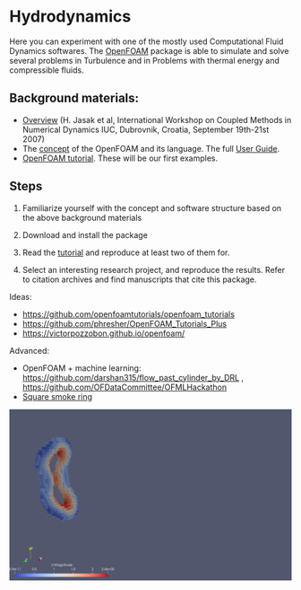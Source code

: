 # Hydrodynamics

Here you can experiment with one of the mostly used Computational Fluid Dynamics softwares.
The [OpenFOAM](http://www.openfoam.com/) package is able to simulate and solve several problems in
Turbulence and in Problems with thermal energy and compressible fluids.

## Background materials:

- [Overview](http://csabai.web.elte.hu/http/simulationLab/jasakEtAlOpenFoam.pdf) (H. Jasak et al, International Workshop on Coupled Methods in Numerical Dynamics IUC, Dubrovnik, Croatia, September 19th-21st 2007)
- The [concept](http://cfd.direct/openfoam/user-guide/applications/#x8-630003) of the OpenFOAM and its language. The full [User Guide](http://cfd.direct/openfoam/user-guide/).
-  [OpenFOAM tutorial](http://cfd.direct/openfoam/user-guide/tutorials/#x4-30002). These will be our first examples.


## Steps

1. Familiarize yourself with the concept and software structure based on the above background materials

2. Download and install the package

3. Read the [tutorial](http://cfd.direct/openfoam/user-guide/tutorials/#x4-30002) and reproduce at least two of them
for.

4. Select an interesting research project, and reproduce the results. Refer to citation archives and find manuscripts that cite this package.

Ideas:
- https://github.com/openfoamtutorials/openfoam_tutorials
- https://github.com/phresher/OpenFOAM_Tutorials_Plus
- https://victorpozzobon.github.io/openfoam/

Advanced:
- OpenFOAM + machine learning: https://github.com/darshan315/flow_past_cylinder_by_DRL  , https://github.com/OFDataCommittee/OFMLHackathon
- [Square smoke ring](smokering) 


![image](https://github.com/csabaiBio/modellinglab2019/blob/master/hydrodynamics/smokering/hr-vortex%20(1).gif)

